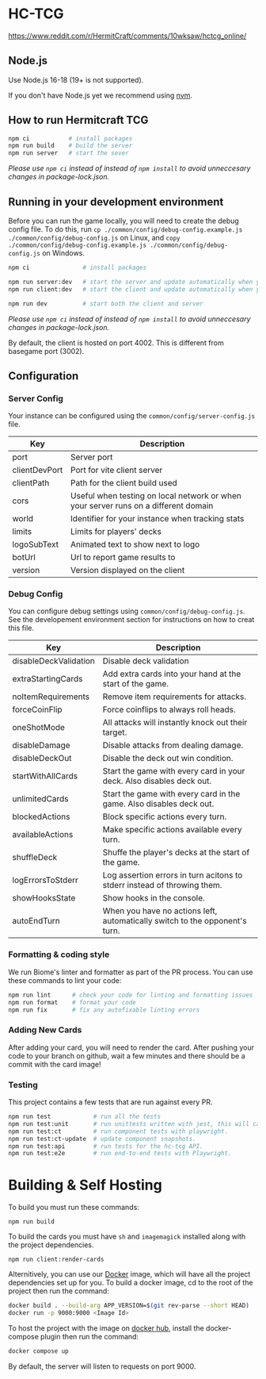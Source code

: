 # HC-TCG

https://www.reddit.com/r/HermitCraft/comments/10wksaw/hctcg_online/

## Node.js

Use Node.js 16-18 (19+ is not supported).

If you don't have Node.js yet we recommend using [nvm](https://github.com/nvm-sh/nvm).

## How to run Hermitcraft TCG

```sh
npm ci           # install packages
npm run build    # build the server
npm run server   # start the sever
```

_Please use `npm ci` instead of instead of `npm install` to avoid unneccesary changes in package-lock.json._

## Running in your development environment

Before you can run the game locally, you will need to create the debug config file. To do this, run `cp ./common/config/debug-config.example.js ./common/config/debug-config.js` on Linux, and `copy ./common/config/debug-config.example.js ./common/config/debug-config.js` on Windows.

```sh
npm ci               # install packages

npm run server:dev   # start the server and update automatically when you make changes
npm run client:dev   # start the client and update automatically when you make changes

npm run dev          # start both the client and server
```

_Please use `npm ci` instead of instead of `npm install` to avoid unneccesary changes in package-lock.json._

By default, the client is hosted on port 4002. This is different from basegame port (3002).

## Configuration

### Server Config

Your instance can be configured using the `common/config/server-config.js` file.

| Key           | Description                                                                         |
| ------------- | ----------------------------------------------------------------------------------- |
| port          | Server port                                                                         |
| clientDevPort | Port for vite client server                                                         |
| clientPath    | Path for the client build used                                                      |
| cors          | Useful when testing on local network or when your server runs on a different domain |
| world         | Identifier for your instance when tracking stats                                    |
| limits        | Limits for players' decks                                                           |
| logoSubText   | Animated text to show next to logo                                                  |
| botUrl        | Url to report game results to                                                       |
| version       | Version displayed on the client                                                     |

### Debug Config

You can configure debug settings using `common/config/debug-config.js`. See the developement environment section for instructions on how to creat this file.

| Key                   | Description                                                                 |
| --------------------- | --------------------------------------------------------------------------- |
| disableDeckValidation | Disable deck validation                                                     |
| extraStartingCards    | Add extra cards into your hand at the start of the game.                    |
| noItemRequirements    | Remove item requirements for attacks.                                       |
| forceCoinFlip         | Force coinflips to always roll heads.                                       |
| oneShotMode           | All attacks will instantly knock out their target.                          |
| disableDamage         | Disable attacks from dealing damage.                                        |
| disableDeckOut        | Disable the deck out win condition.                                         |
| startWithAllCards     | Start the game with every card in your deck. Also disables deck out.        |
| unlimitedCards        | Start the game with every card in the game. Also disables deck out.         |
| blockedActions        | Block specific actions every turn.                                          |
| availableActions      | Make specific actions available every turn.                                 |
| shuffleDeck           | Shuffe the player's decks at the start of the game.                         |
| logErrorsToStderr     | Log assertion errors in turn acitons to stderr instead of throwing them.    |
| showHooksState        | Show hooks in the console.                                                  |
| autoEndTurn           | When you have no actions left, automatically switch to the opponent's turn. |

### Formatting & coding style

We run Biome's linter and formatter as part of the PR process. You can use these commands to lint your code:

```sh
npm run lint      # check your code for linting and formatting issues
npm run format    # format your code
npm run fix       # fix any autofixable linting errors
```

### Adding New Cards
After adding your card, you will need to render the card.
After pushing your code to your branch on github,
wait a few minutes and there should be a commit with the card image!

### Testing

This project contains a few tests that are run against every PR.

```sh
npm run test            # run all the tests
npm run test:unit       # run unittests written with jest, this will catch most errors.
npm run test:ct         # run component tests with playwright.
npm run test:ct-update  # update component snapshots.
npm run test:api        # run tests for the hc-tcg API.
npm run test:e2e        # run end-to-end tests with Playwright.
```

# Building & Self Hosting

To build you must run these commands:
```
npm run build
```

To build the cards you must have `sh` and `imagemagick` installed along with the project dependencies.
```
npm run client:render-cards
```

Alternitively, you can use our [Docker](https://docs.docker.com/) image, which will have all the project dependencies set up for you.
To build a docker image, cd to the root of the project then run the command:

```sh
docker build . --build-arg APP_VERSION=$(git rev-parse --short HEAD)
docker run -p 9000:9000 <Image Id>
```

To host the project with the image on [docker hub](https://hub.docker.com/r/benji42/hc-tcg), install the docker-compose plugin then run the command:

```sh
docker compose up
```

By default, the server will listen to requests on port 9000.
